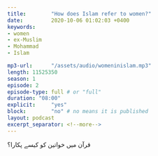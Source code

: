 ```yaml
---
title:        "How does Islam refer to women?"
date:         2020-10-06 01:02:03 +0400
keywords:
- women
- ex-Muslim
- Mohammad
- Islam

mp3-url:      "/assets/audio/womeninislam.mp3"
length: 11525350
season: 1
episode: 2
episode-type: full # or "full"
duration: "08:00" 
explicit:     "yes"
block:        "no" # no means it is published
layout: podcast
excerpt_separator: <!--more-->
---
```


قرآن میں خواتین کو کیسے پکارا؟
<!--more-->
